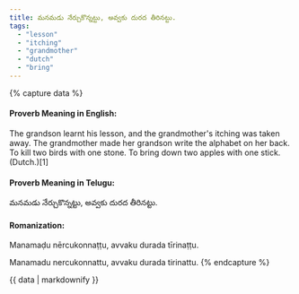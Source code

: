 ```yaml
---
title: మనమడు నేర్చుకొన్నట్టు, అవ్వకు దురద తీరినట్టు.
tags:
  - "lesson"
  - "itching"
  - "grandmother"
  - "dutch"
  - "bring"
---
```


{% capture data %}
#### Proverb Meaning in English:
The grandson learnt his lesson, and the grandmother's itching was taken away.
The grandmother made her grandson write the alphabet on her back.
To kill two birds with one stone.
To bring down two apples with one stick. (Dutch.)[1]

#### Proverb Meaning in Telugu:
మనమడు నేర్చుకొన్నట్టు, అవ్వకు దురద తీరినట్టు.

#### Romanization:
Manamaḍu nērcukonnaṭṭu, avvaku durada tīrinaṭṭu.

Manamadu nercukonnattu, avvaku durada tirinattu.
{% endcapture %}

{{ data | markdownify }}

